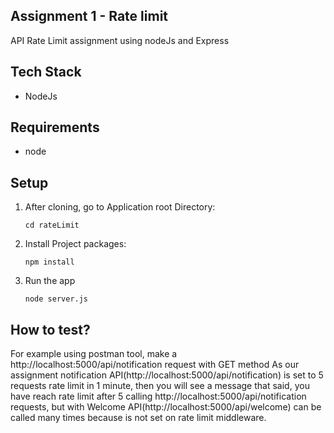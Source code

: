 ## Assignment 1 - Rate limit
API Rate Limit assignment using nodeJs and Express
## Tech Stack
- NodeJs


## Requirements
- node


## Setup
1. After cloning, go to Application root Directory: 
    ```
    cd rateLimit
    ```

2. Install Project packages:
    ```
    npm install
    ``` 

3. Run the app
    ```
    node server.js
    ```

## How to test?
For example using postman tool, make a http://localhost:5000/api/notification request with GET method
As our assignment notification API(http://localhost:5000/api/notification) is set to 5 requests rate limit in 1 minute, 
then you will see a message that said, you have reach rate limit after 5 calling http://localhost:5000/api/notification requests,
but with Welcome API(http://localhost:5000/api/welcome) can be called many times because is not set on rate limit middleware.


